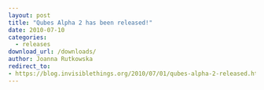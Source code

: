 ```yaml
---
layout: post
title: "Qubes Alpha 2 has been released!"
date: 2010-07-10
categories:
  - releases
download_url: /downloads/
author: Joanna Rutkowska
redirect_to:
- https://blog.invisiblethings.org/2010/07/01/qubes-alpha-2-released.html
---
```

